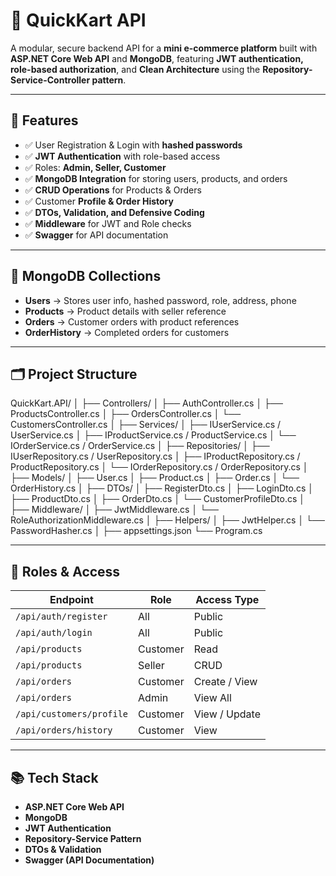 # 🛒 QuickKart API

A modular, secure backend API for a **mini e-commerce platform** built with **ASP.NET Core Web API** and **MongoDB**, featuring **JWT authentication, role-based authorization**, and **Clean Architecture** using the **Repository-Service-Controller pattern**.

---

## 🚀 Features
- ✅ User Registration & Login with **hashed passwords**
- ✅ **JWT Authentication** with role-based access
- ✅ Roles: **Admin, Seller, Customer**
- ✅ **MongoDB Integration** for storing users, products, and orders
- ✅ **CRUD Operations** for Products & Orders
- ✅ Customer **Profile & Order History**
- ✅ **DTOs, Validation, and Defensive Coding**
- ✅ **Middleware** for JWT and Role checks
- ✅ **Swagger** for API documentation

---

## 🧱 MongoDB Collections
- **Users** → Stores user info, hashed password, role, address, phone  
- **Products** → Product details with seller reference  
- **Orders** → Customer orders with product references  
- **OrderHistory** → Completed orders for customers  

---

## 🗂️ Project Structure
QuickKart.API/
│
├── Controllers/
│   ├── AuthController.cs
│   ├── ProductsController.cs
│   ├── OrdersController.cs
│   └── CustomersController.cs
│
├── Services/
│   ├── IUserService.cs / UserService.cs
│   ├── IProductService.cs / ProductService.cs
│   └── IOrderService.cs / OrderService.cs
│
├── Repositories/
│   ├── IUserRepository.cs / UserRepository.cs
│   ├── IProductRepository.cs / ProductRepository.cs
│   └── IOrderRepository.cs / OrderRepository.cs
│
├── Models/
│   ├── User.cs
│   ├── Product.cs
│   ├── Order.cs
│   └── OrderHistory.cs
│
├── DTOs/
│   ├── RegisterDto.cs
│   ├── LoginDto.cs
│   ├── ProductDto.cs
│   ├── OrderDto.cs
│   └── CustomerProfileDto.cs
│
├── Middleware/
│   ├── JwtMiddleware.cs
│   └── RoleAuthorizationMiddleware.cs
│
├── Helpers/
│   ├── JwtHelper.cs
│   └── PasswordHasher.cs
│
├── appsettings.json
└── Program.cs


---

## 🔐 Roles & Access

| Endpoint                  | Role      | Access Type     |
|----------------------------|----------|----------------|
| `/api/auth/register`      | All      | Public          |
| `/api/auth/login`         | All      | Public          |
| `/api/products`           | Customer | Read            |
| `/api/products`           | Seller   | CRUD            |
| `/api/orders`             | Customer | Create / View   |
| `/api/orders`             | Admin    | View All        |
| `/api/customers/profile`  | Customer | View / Update   |
| `/api/orders/history`     | Customer | View            |

---

## 📚 Tech Stack
- **ASP.NET Core Web API**
- **MongoDB**
- **JWT Authentication**
- **Repository-Service Pattern**
- **DTOs & Validation**
- **Swagger (API Documentation)**




